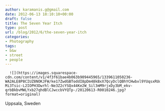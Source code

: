 ```yaml
---
author: karamanis.g@gmail.com
date: 2012-06-13 18:10:10+00:00
draft: false
title: The Seven Year Itch
type: post
url: /blog/2012/6/the-seven-year-itch
categories:
- Photography
tags:
- b&w
- street
- people
---
```



  
      ![](https://images.squarespace-cdn.com/content/v1/4f3f61bae4b063b909445965/1339611050236-WA2ALE8P8CIUZ8NOKJFW/ke17ZwdGBToddI8pDm48kBxX7QcyDclQBhYCHwbxl9YUqsxRUqqbr1mOJYKfIPR7LoDQ9mXPOjoJoqy81S2I8PaoYXhp6HxIwZIk7-Mi3Tsic-L2IOPH3Dwrhl-Ne3Z2cYSQx44Ke2W_Sil3mM9rjxDy3bM_ekv-qrbBkbvMWLYxb27qhdBlCJwccbVYQTp-/20120613-R0010246.jpg?format=original)

  



Uppsala, Sweden
